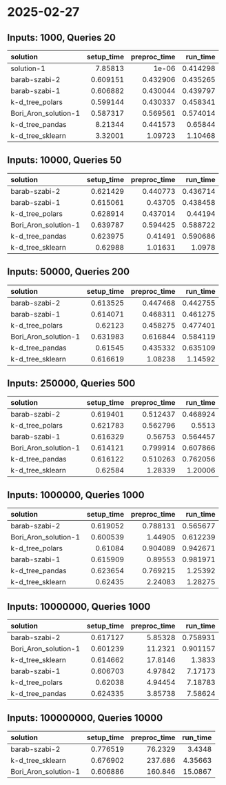 # 2025-02-27

## Inputs: 1000, Queries 20

| solution             |   setup_time |   preproc_time |   run_time |
|:---------------------|-------------:|---------------:|-----------:|
| solution-1           |     7.85813  |       1e-06    |   0.414298 |
| barab-szabi-2        |     0.609151 |       0.432906 |   0.435265 |
| barab-szabi-1        |     0.606882 |       0.430044 |   0.439797 |
| k-d_tree_polars      |     0.599144 |       0.430337 |   0.458341 |
| Bori_Aron_solution-1 |     0.587317 |       0.569561 |   0.574014 |
| k-d_tree_pandas      |     8.21344  |       0.441573 |   0.65844  |
| k-d_tree_sklearn     |     3.32001  |       1.09723  |   1.10468  |

## Inputs: 10000, Queries 50

| solution             |   setup_time |   preproc_time |   run_time |
|:---------------------|-------------:|---------------:|-----------:|
| barab-szabi-2        |     0.621429 |       0.440773 |   0.436714 |
| barab-szabi-1        |     0.615061 |       0.43705  |   0.438458 |
| k-d_tree_polars      |     0.628914 |       0.437014 |   0.44194  |
| Bori_Aron_solution-1 |     0.639787 |       0.594425 |   0.588722 |
| k-d_tree_pandas      |     0.623975 |       0.41491  |   0.590686 |
| k-d_tree_sklearn     |     0.62988  |       1.01631  |   1.0978   |

## Inputs: 50000, Queries 200

| solution             |   setup_time |   preproc_time |   run_time |
|:---------------------|-------------:|---------------:|-----------:|
| barab-szabi-2        |     0.613525 |       0.447468 |   0.442755 |
| barab-szabi-1        |     0.614071 |       0.468311 |   0.461275 |
| k-d_tree_polars      |     0.62123  |       0.458275 |   0.477401 |
| Bori_Aron_solution-1 |     0.631983 |       0.616844 |   0.584119 |
| k-d_tree_pandas      |     0.61545  |       0.435332 |   0.635109 |
| k-d_tree_sklearn     |     0.616619 |       1.08238  |   1.14592  |

## Inputs: 250000, Queries 500

| solution             |   setup_time |   preproc_time |   run_time |
|:---------------------|-------------:|---------------:|-----------:|
| barab-szabi-2        |     0.619401 |       0.512437 |   0.468924 |
| k-d_tree_polars      |     0.621783 |       0.562796 |   0.5513   |
| barab-szabi-1        |     0.616329 |       0.56753  |   0.564457 |
| Bori_Aron_solution-1 |     0.614121 |       0.799914 |   0.607866 |
| k-d_tree_pandas      |     0.616122 |       0.510263 |   0.762056 |
| k-d_tree_sklearn     |     0.62584  |       1.28339  |   1.20006  |

## Inputs: 1000000, Queries 1000

| solution             |   setup_time |   preproc_time |   run_time |
|:---------------------|-------------:|---------------:|-----------:|
| barab-szabi-2        |     0.619052 |       0.788131 |   0.565677 |
| Bori_Aron_solution-1 |     0.600539 |       1.44905  |   0.612239 |
| k-d_tree_polars      |     0.61084  |       0.904089 |   0.942671 |
| barab-szabi-1        |     0.615909 |       0.89553  |   0.981971 |
| k-d_tree_pandas      |     0.623654 |       0.769215 |   1.25392  |
| k-d_tree_sklearn     |     0.62435  |       2.24083  |   1.28275  |

## Inputs: 10000000, Queries 1000

| solution             |   setup_time |   preproc_time |   run_time |
|:---------------------|-------------:|---------------:|-----------:|
| barab-szabi-2        |     0.617127 |        5.85328 |   0.758931 |
| Bori_Aron_solution-1 |     0.601239 |       11.2321  |   0.901157 |
| k-d_tree_sklearn     |     0.614662 |       17.8146  |   1.3833   |
| barab-szabi-1        |     0.606703 |        4.97842 |   7.17173  |
| k-d_tree_polars      |     0.62038  |        4.94454 |   7.18783  |
| k-d_tree_pandas      |     0.624335 |        3.85738 |   7.58624  |

## Inputs: 100000000, Queries 10000

| solution             |   setup_time |   preproc_time |   run_time |
|:---------------------|-------------:|---------------:|-----------:|
| barab-szabi-2        |     0.776519 |        76.2329 |    3.4348  |
| k-d_tree_sklearn     |     0.676902 |       237.686  |    4.35663 |
| Bori_Aron_solution-1 |     0.606886 |       160.846  |   15.0867  |